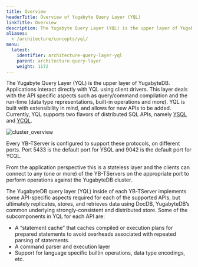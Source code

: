 ```yaml
---
title: Overview
headerTitle: Overview of Yugabyte Query Layer (YQL)
linkTitle: Overview
description: The Yugabyte Query Layer (YQL) is the upper layer of YugabyteDB. Applications interact directly with YQL using client drivers.
aliases:
  - /architecture/concepts/yql/
menu:
  latest:
    identifier: architecture-query-layer-yql
    parent: architecture-query-layer
    weight: 1172
---
```


The Yugabyte Query Layer (YQL) is the upper layer of YugabyteDB. Applications interact directly with YQL using client drivers. This layer deals with the API specific aspects such as query/command compilation and the run-time (data type representations, built-in operations and more). YQL is built with extensibility in mind, and allows for new APIs to be added. Currently, YQL supports two flavors of distributed SQL APIs, namely [YSQL](../../../api/ysql) and [YCQL](../../../api/ycql).

![cluster_overview](/images/architecture/cluster_overview.png)

Every YB-TServer is configured to support these protocols, on different ports. Port 5433 is the default port for YSQL and 9042 is the default port for YCQL.

From the application perspective this is a stateless layer and the clients can connect to any (one or more) of the YB-TServers on the appropriate port to perform operations against the YugabyteDB cluster.

The YugabyteDB query layer (YQL) inside of each YB-TServer implements some API-specific aspects required for each of the supported APIs, but ultimately replicates, stores, and retrieves data using DocDB, YugabyteDB’s common underlying strongly-consistent and distributed store. Some of the subcomponents in YQL for each API are:

- A “statement cache” that caches compiled or execution plans for prepared statements to avoid overheads associated with repeated parsing of statements.
- A command parser and execution layer
- Support for language specific builtin operations, data type encodings, etc.

